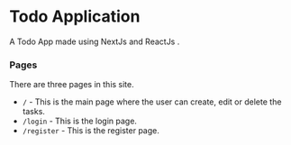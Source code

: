 # Todo Application

A Todo App made using NextJs and ReactJs .


### Pages

There are three pages in this site.

- `/` - This is the main page where the user can create, edit or delete the tasks.
- `/login` - This is the login page.
- `/register` - This is the register page.
